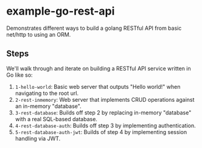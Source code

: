 # example-go-rest-api
Demonstrates different ways to build a golang RESTful API from basic net/http to using an ORM.

## Steps

We'll walk through and iterate on building a RESTful API service written in Go like so:
1. `1-hello-world`: Basic web server that outputs "Hello world!" when navigating to the root url.
2. `2-rest-inmemory`: Web server that implements CRUD operations against an in-memory "database".
3. `3-rest-database`: Builds off step 2 by replacing in-memory "database" with a real SQL-based database.
4. `4-rest-database-auth`: Builds off step 3 by implementing authentication.
5. `5-rest-database-auth-jwt`: Builds of step 4 by implementing session handling via JWT.
